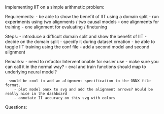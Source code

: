 Implementing IIT on a simple arithmetic problem:


Requirements:
    - be able to show the benefit of IIT using a domain split
    - run experiments using two alignments / two causal models
        - one alignments for training
        - one alignment for evaluating / finetuning

Steps:
    - introduce a difficult domain split and show the benefit of IIT
        - decide on the domain split
        - specify it during dataset creation
    - be able to toggle IIT training using the conf file
    - add a second model and second alignment


Remarks:
    - need to refactor Interventionable for easier use
        - make sure you can call it in the normal way?
        - eval and train functions should map to underlying neural model?

    - would be cool to add an alignment specification to the ONNX file format.
        - plot model onnx to svg and add the alignment arrows? Would be really nice in the dashboard
        - annotate II accuracy on this svg with colors



Questions:
